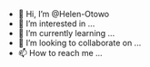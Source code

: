 - 👋 Hi, I’m @Helen-Otowo
- 👀 I’m interested in ...
- 🌱 I’m currently learning ...
- 💞️ I’m looking to collaborate on ...
- 📫 How to reach me ...

<!---
Helen-Otowo/Helen-Otowo is a ✨ special ✨ repository because its `README.md` (this file) appears on your GitHub profile.
You can click the Preview link to take a look at your changes.
--->
